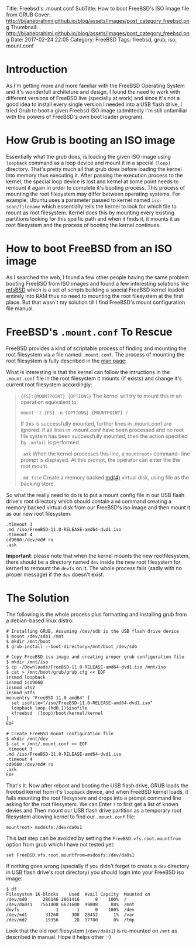 Title: Freebsd's .mount.conf
SubTitle: How to boot FreeBSD's ISO image file from GRUB
Cover: http://bijanebrahimi.github.io/blog/assets/images/post_category_freebsd.png
Thumbnail: http://bijanebrahimi.github.io/blog/assets/images/post_category_freebsd.png
Date: 2017-02-24 22:05
Category: FreeBSD
Tags: freebsd, grub, iso, mount.conf


# Introduction
As I'm getting more and more familiar with the FreeBSD Operating System and
it's wonderfull architeture and design, I found the need to work with different
versions of FreeBSD live (specially at work) and since it's not a good idea to install
every single version I needed into a USB flash drive, I tried Grub to boot a given
Freebsd ISO image (admittedly I'm still unfamiliar with the powers of FreeBSD's
own boot loader program).

# How Grub is booting an ISO image
Essentially what the grub does, is loading the given ISO image using `loopback`
command as a loop device and mount it in a special `(loop)` directory. That's
pretty much all that grub does before loading the kernel into memory thus
executing it. After passing the execution process to the kernel, the special loop device
is lost and kernel at some point needs to remount it again in order to
complete it's booting process. This process of mounting the root filesystem 
may differ between operating systems. For example, Ubuntu uses a parameter passed
to kernel named `iso-scan/filename` which essentially tells the kernel to look for
which file to mount as root filesystem. Kernel does this by mounting every existing
partitions looking for this speific path and when it finds it, it mounts it as
root filesystem and the process of booting the kernel continues.

# How to boot FreeBSD from an ISO image
As I searched the web, I found a few other people having the same problem booting
FreeBSD from ISO images and found a few interesting solutions like
[mfsBSD](http://mfsbsd.vx.sk/) which is a set of scripts building a special
FreeBSD kernel loaded entirely into RAM thus no need to mounting the root
filesystem at the first place. But that wasn't my solution till I find FreeBSD's
mount configuration file manual.

# FreeBSD's `.mount.conf` To Rescue
FreeBSD provides a kind of scriptable process of finding and mounting
the root filesystem via a file named `.mount.conf`. The process of mounting the
root filesystem is fully described in the [man page](https://www.freebsd.org/cgi/man.cgi?query=mount.conf):

What is interesting is that the kernel can follow the intructions in the `.mount.conf`
file in the root filesystem it mounts (if exists) and change it's current root
filesystem accordingly:

> `{FS}:{MOUNTPOINT} {OPTIONS}`
> The kernel will try to mount this in an operation equivalent to:
>
> `mount -t {FS} -o {OPTIONS} {MOUNTPOINT} /`
>
> If this is successfully mounted, further lines in .mount.conf
> are ignored.  If all lines in .mount.conf have been processed
> and no root file system has been successfully mounted, then
> the action specified by `.onfail` is performed.
>
> `.ask` When the kernel processes this	line, a	`mountroot>` command-
> line prompt is displayed. At this prompt, the operator can
> enter the the root mount.
> 
> `.md file` Create a memory backed [md(4)](https://www.freebsd.org/cgi/man.cgi?query=md) virtual disk, using file as the
> backing store.

So what the really need to do is to put a mount config file in our USB flash drive's
root directory which should contain a `md` command creating a memory backed
virtual disk from our FreeBSD's iso image and then mount it as our new root
filesystem:

```
.timeout 3
.md /iso/FreeBSD-11.0-RELEASE-amd64-dvd1.iso
.timeout 4
cd9660:/dev/md# ro
.ask
```

**Important**: please note that when the kernel mounts the new rootfilesystem, 
there should be a directory named `dev` inside the new root filesystem for kernerl
to remount the `devfs` on it. The whole process fails (sadly with no proper 
message) if the `dev` doesn't exist.

# The Solution
The following is the whole process plus formatting and installing grub from a
debian-based linux distro:

```
# Installing GRUB, Assuming /dev/sdb is the USB flash drive device
$ mount /dev/sdb1 /mnt
$ mkdir /mnt/boot
$ grub-install --boot-directory=/mnt/boot /dev/sdb

# Copy FreeBSD iso image and creating proper grub configuration file
$ mkdir /mnt/iso
$ cp ~/Downloads/FreeBSD-11.0-RELEASE-amd64-dvd1.iso /mnt/iso
$ cat > /mnt/boot/grub/grub.cfg << EOF
insmod loopback
insmod iso9660
insmod ufs2
insmod ntfs
menuentry "FreeBSD 11.0 amd64" {
  set isofile="/iso/FreeBSD-11.0-RELEASE-amd64-dvd1.iso"
  loopback loop (hd0,1)$isofile
  kfreebsd  (loop)/boot/kernel/kernel
}
EOF

# Create FreeBSD mount configuration file
$ mkdir /mnt/dev
$ cat > /mnt/.mount.conf << EOF
.timeout 3
.md /iso/FreeBSD-11.0-RELEASE-amd64-dvd1.iso
.timeout 4
cd9660:/dev/md# ro
.ask
EOF
```

That's It. Now after reboot and booting the USB flash drive, GRUB loads the
freebsd kernel from it's `loopback` device, and when FreeBSD kernel loads, it
fails mounting the root filesystem and drops into a prompt command line asking
for the root filesystem. We can Enter `?` to first get a list of known devies
and Then mount our USB flash drive partition as a temporary root filesystem
allowing kernel to find our `.mount.conf` file:

```
mountroot> msdosfs:/dev/da0s1
```

This last step can be avoided by setting the `FreeBSD.vfs.root.mountfrom` option
from grub which I have not tested yet:
```
set FreeBSD.vfs.root.mountfrom=msdosfs:/dev/da0s1
```

If nothing goes wrong (specially if you didn't forget to create a `dev`
directory in USB flash drive's root directory) you should login into your FreeBSD
iso image:

```
$ df
Filesystem 1K-blocks    Used  Avail Capcity  Mounted on
/dev/md0      286146 2861416      8    100%  /
/dev/da0s1   7561408 6621600  99808     88%  /mnt
devfs              1       1      0    100%  /dev
/dev/md1       31260     308  28452      1%  /var
/dev/md2       19356      28  17780      0%  /tmp
``` 

Look that the old root filesystem (`/dev/da0s1`) is re-mounted on `/mnt` as
described in manual. Hope it helps other :-)
